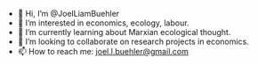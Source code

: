 - 👋 Hi, I’m @JoelLiamBuehler
- 👀 I’m interested in economics, ecology, labour.
- 🌱 I’m currently learning about Marxian ecological thought.
- 💞️ I’m looking to collaborate on research projects in economics.
- 📫 How to reach me: joel.l.buehler@gmail.com
